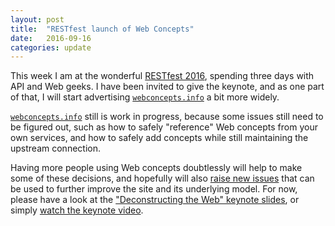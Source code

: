 ```yaml
---
layout: post
title:  "RESTfest launch of Web Concepts"
date:   2016-09-16
categories: update
---
```


This week I am at the wonderful [RESTfest 2016](https://2016.restfest.org/us/), spending three days with API and Web geeks. I have been invited to give the keynote, and as one part of that, I will start advertising [`webconcepts.info`](http://webconcepts.info) a bit more widely.

[`webconcepts.info`](http://webconcepts.info) still is work in progress, because some issues still need to be figured out, such as how to safely "reference" Web concepts from your own services, and how to safely add concepts while still maintaining the upstream connection.

Having more people using Web concepts doubtlessly will help to make some of these decisions, and hopefully will also [raise new issues](https://github.com/dret/webconcepts/issues) that can be used to further improve the site and its underlying model. For now, please have a look at the ["Deconstructing the Web" keynote slides](http://dret.net/lectures/restfest-2016/), or simply [watch the keynote video](http://vimeo.com/183079736).
